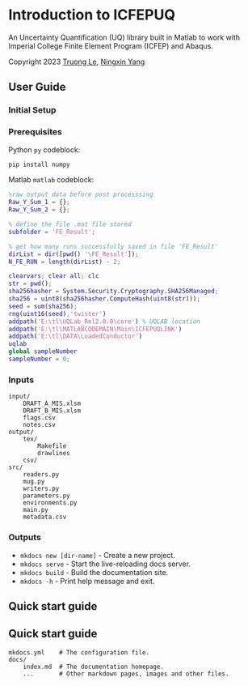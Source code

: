 # Introduction to ICFEPUQ

An Uncertainty Quantification (UQ) library built in Matlab to work with Imperial College Finite Element Program (ICFEP) and Abaqus. 

Copyright 2023 [Truong Le](mailto:truong.le@imperial.ac.uk), [Ningxin Yang](mailto:n.yang23@imperial.ac.uk) 


## User Guide

### Initial Setup

### Prerequisites

Python `py` codeblock:

``` py title="example.py"
pip install numpy
```

Matlab `matlab` codeblock:

``` matlab title="example.m" linenums="1" hl_lines="2 3"
%raw output data before post processsing
Raw_Y_Sum_1 = {};
Raw_Y_Sum_2 = {};

% define the file .mat file stored
subfolder = 'FE_Result';

% get how many runs successfully saved in file 'FE_Result'
dirList = dir([pwd() '\FE_Result']);
N_FE_RUN = length(dirList) - 2;

clearvars; clear all; clc
str = pwd();
sha256hasher = System.Security.Cryptography.SHA256Managed;
sha256 = uint8(sha256hasher.ComputeHash(uint8(str)));
seed = sum(sha256);
rng(uint16(seed),'twister')
addpath('E:\tl\UQLab_Rel2.0.0\core') % UQLAB location
addpath('E:\tl\MATLABCODEMAIN\Main\ICFEPUQLINK')
addpath('E:\tl\DATA\LoadedConductor')
uqlab
global sampleNumber
sampleNumber = 0;
```

### Inputs


    input/
        DRAFT_A_MIS.xlsm
        DRAFT_B_MIS.xlsm
        flags.csv
        notes.csv
    output/
        tex/
            Makefile
            drawlines
        csv/
    src/ 
        readers.py
        mug.py
        writers.py
        parameters.py
        environments.py
        main.py
        metadata.csv


### Outputs

* `mkdocs new [dir-name]` - Create a new project.
* `mkdocs serve` - Start the live-reloading docs server.
* `mkdocs build` - Build the documentation site.
* `mkdocs -h` - Print help message and exit.

## Quick start guide

## Quick start guide

    mkdocs.yml    # The configuration file.
    docs/
        index.md  # The documentation homepage.
        ...       # Other markdown pages, images and other files.
